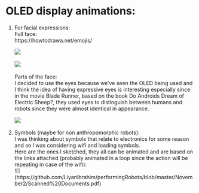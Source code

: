 # OLED display animations:
<ol> 
  <li> For facial expressions: </br>
   Full face: </br> 
  https://howtodrawa.net/emojis/ 
  
  ![](https://github.com/LiyanIbrahim/performingRobots/edit/master/November2/1.png)
  
  ![](https://github.com/LiyanIbrahim/performingRobots/edit/master/November2/2.png)
  
  Parts of the face: </br>
  I decided to use the eyes because we’ve seen the OLED being used and I think the idea of having expressive eyes is interesting especially since in the movie Blade Runner, based on the book Do Androids Dream of Electric Sheep?, they used eyes to distinguish between humans and robots since they were almost identical in appearance. </br>
  
  ![](https://github.com/LiyanIbrahim/performingRobots/edit/master/November2/4.png)
  
  </li> 
  <li> Symbols (maybe for non anthropomorphic robots): </br> 
I was thinking about symbols that relate to electronics for some reason and so I was considering wifi and loading symbols. </br>
Here are the ones I sketched, they all can be animated and are based on the links attached (probably animated in a loop since the action will be repeating in case of the wifi): </br> 
![](https://github.com/LiyanIbrahim/performingRobots/blob/master/November2/Scanned%20Documents.pdf)
</li>



  

    
